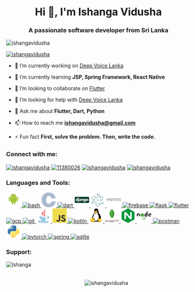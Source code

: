 <h1 align="center">Hi 👋, I'm Ishanga Vidusha</h1>
<h3 align="center">A passionate software developer from Sri Lanka</h3>

<p align="left"> <img src="https://komarev.com/ghpvc/?username=ishangavidusha&label=Profile%20views&color=0e75b6&style=flat" alt="ishangavidusha" /> </p>

<p align="left"> <a href="https://twitter.com/ishangavidusha" target="blank"><img src="https://img.shields.io/twitter/follow/ishangavidusha?logo=twitter&style=for-the-badge" alt="ishangavidusha" /></a> </p>

- 🔭 I’m currently working on [Deep Voice Lanka](https://github.com/ishangavidusha/project_deep_voice)

- 🌱 I’m currently learning **JSP, Spring Framework, React Native**

- 👯 I’m looking to collaborate on [Flutter](https://github.com/flutter/flutter)

- 🤝 I’m looking for help with [Deep Voice Lanka](https://github.com/ishangavidusha/project_deep_voice)

- 💬 Ask me about **Flutter, Dart, Python**

- 📫 How to reach me **ishangavidusha@gmail.com**

- ⚡ Fun fact **First, solve the problem. Then, write the code.**

<h3 align="left">Connect with me:</h3>
<p align="left">
<a href="https://twitter.com/ishangavidusha" target="blank"><img align="center" src="https://cdn.jsdelivr.net/npm/simple-icons@3.0.1/icons/twitter.svg" alt="ishangavidusha" height="30" width="40" /></a>
<a href="https://stackoverflow.com/users/11380026" target="blank"><img align="center" src="https://cdn.jsdelivr.net/npm/simple-icons@3.0.1/icons/stackoverflow.svg" alt="11380026" height="30" width="40" /></a>
<a href="https://fb.com/ishangavidusha" target="blank"><img align="center" src="https://cdn.jsdelivr.net/npm/simple-icons@3.0.1/icons/facebook.svg" alt="ishangavidusha" height="30" width="40" /></a>
<a href="https://instagram.com/ishanga_vidusha" target="blank"><img align="center" src="https://cdn.jsdelivr.net/npm/simple-icons@3.0.1/icons/instagram.svg" alt="ishangavidusha" height="30" width="40" /></a>
</p>

<h3 align="left">Languages and Tools:</h3>
<p align="left"> <a href="https://developer.android.com" target="_blank"> <img src="https://raw.githubusercontent.com/devicons/devicon/master/icons/android/android-original-wordmark.svg" alt="android" width="40" height="40"/> </a> <a href="https://www.gnu.org/software/bash/" target="_blank"> <img src="https://www.vectorlogo.zone/logos/gnu_bash/gnu_bash-icon.svg" alt="bash" width="40" height="40"/> </a> <a href="https://www.cprogramming.com/" target="_blank"> <img src="https://raw.githubusercontent.com/devicons/devicon/master/icons/c/c-original.svg" alt="c" width="40" height="40"/> </a> <a href="https://dart.dev" target="_blank"> <img src="https://www.vectorlogo.zone/logos/dartlang/dartlang-icon.svg" alt="dart" width="40" height="40"/> </a> <a href="https://www.djangoproject.com/" target="_blank"> <img src="https://raw.githubusercontent.com/devicons/devicon/master/icons/django/django-original.svg" alt="django" width="40" height="40"/> </a> <a href="https://www.electronjs.org" target="_blank"> <img src="https://raw.githubusercontent.com/devicons/devicon/master/icons/electron/electron-original.svg" alt="electron" width="40" height="40"/> </a> <a href="https://expressjs.com" target="_blank"> <img src="https://raw.githubusercontent.com/devicons/devicon/master/icons/express/express-original-wordmark.svg" alt="express" width="40" height="40"/> </a> <a href="https://firebase.google.com/" target="_blank"> <img src="https://www.vectorlogo.zone/logos/firebase/firebase-icon.svg" alt="firebase" width="40" height="40"/> </a> <a href="https://flask.palletsprojects.com/" target="_blank"> <img src="https://www.vectorlogo.zone/logos/pocoo_flask/pocoo_flask-icon.svg" alt="flask" width="40" height="40"/> </a> <a href="https://flutter.dev" target="_blank"> <img src="https://www.vectorlogo.zone/logos/flutterio/flutterio-icon.svg" alt="flutter" width="40" height="40"/> </a> <a href="https://cloud.google.com" target="_blank"> <img src="https://www.vectorlogo.zone/logos/google_cloud/google_cloud-icon.svg" alt="gcp" width="40" height="40"/> </a> <a href="https://git-scm.com/" target="_blank"> <img src="https://www.vectorlogo.zone/logos/git-scm/git-scm-icon.svg" alt="git" width="40" height="40"/> </a> <a href="https://www.java.com" target="_blank"> <img src="https://raw.githubusercontent.com/devicons/devicon/master/icons/java/java-original.svg" alt="java" width="40" height="40"/> </a> <a href="https://developer.mozilla.org/en-US/docs/Web/JavaScript" target="_blank"> <img src="https://raw.githubusercontent.com/devicons/devicon/master/icons/javascript/javascript-original.svg" alt="javascript" width="40" height="40"/> </a> <a href="https://kotlinlang.org" target="_blank"> <img src="https://www.vectorlogo.zone/logos/kotlinlang/kotlinlang-icon.svg" alt="kotlin" width="40" height="40"/> </a> <a href="https://www.linux.org/" target="_blank"> <img src="https://raw.githubusercontent.com/devicons/devicon/master/icons/linux/linux-original.svg" alt="linux" width="40" height="40"/> </a> <a href="https://www.mongodb.com/" target="_blank"> <img src="https://raw.githubusercontent.com/devicons/devicon/master/icons/mongodb/mongodb-original-wordmark.svg" alt="mongodb" width="40" height="40"/> </a> <a href="https://www.nginx.com" target="_blank"> <img src="https://raw.githubusercontent.com/devicons/devicon/master/icons/nginx/nginx-original.svg" alt="nginx" width="40" height="40"/> </a> <a href="https://nodejs.org" target="_blank"> <img src="https://raw.githubusercontent.com/devicons/devicon/master/icons/nodejs/nodejs-original-wordmark.svg" alt="nodejs" width="40" height="40"/> </a> <a href="https://postman.com" target="_blank"> <img src="https://www.vectorlogo.zone/logos/getpostman/getpostman-icon.svg" alt="postman" width="40" height="40"/> </a> <a href="https://www.python.org" target="_blank"> <img src="https://raw.githubusercontent.com/devicons/devicon/master/icons/python/python-original.svg" alt="python" width="40" height="40"/> </a> <a href="https://pytorch.org/" target="_blank"> <img src="https://www.vectorlogo.zone/logos/pytorch/pytorch-icon.svg" alt="pytorch" width="40" height="40"/> </a> <a href="https://spring.io/" target="_blank"> <img src="https://www.vectorlogo.zone/logos/springio/springio-icon.svg" alt="spring" width="40" height="40"/> </a> <a href="https://www.sqlite.org/" target="_blank"> <img src="https://www.vectorlogo.zone/logos/sqlite/sqlite-icon.svg" alt="sqlite" width="40" height="40"/> </a> </p>

<h3 align="left">Support:</h3>
<p><a href="https://www.buymeacoffee.com/Ishanga"> <img align="left" src="https://cdn.buymeacoffee.com/buttons/v2/default-yellow.png" height="50" width="210" alt="Ishanga" /></a></p><br><br>

<p>&nbsp;<img align="center" src="https://github-readme-stats.vercel.app/api?username=ishangavidusha&show_icons=true&locale=en" alt="ishangavidusha" /></p>
